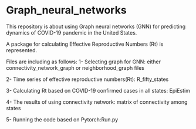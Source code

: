 # Graph_neural_networks
This repository is about using Graph neural networks (GNN) for predicting dynamics of COVID-19 pandemic in the United States.

A package for calculating Effective Reproductive Numbers (Rt) is represented.

Files are including as follows:
1- Selecting graph for GNN: either connectivity_network_graph or neighborhood_graph files

2- Time series of effective reproductive numbers(Rt): R_fifty_states

3- Calculating Rt based on COVID-19 confirmed cases in all states: EpiEstim

4- The results of using connectivity network: matrix of connectivity among states

5- Running the code based on Pytorch:Run.py



